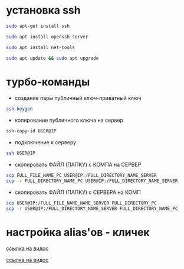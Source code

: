 # установка ssh

```bash
sudo apt-get install ssh
```

```bash
sudo apt install openssh-server
```

```bash
sudo apt install net-tools
```

```bash
sudo apt update && sudo apt upgrade
```

# турбо-команды

* создание пары публичный ключ-приватный ключ

```bash
ssh-keygen
```

* копирование публичного ключа на сервер

```bash
ssh-copy-id USER@IP
```

* подключение к серверу

```bash
ssh USER@IP
```

* скопировать ФАЙЛ (ПАПКУ) с КОМПА на СЕРВЕР

```bash
scp FULL_FILE_NAME_PC USER@IP:/FULL_DIRECTORY_NAME_SERVER
scp -r FULL_DIRECTORY_NAME_PC USER@IP:/FULL_DIRECTORY_NAME_SERVER
```

* скопировать ФАЙЛ (ПАПКУ) с СЕРВЕРА на КОМП

```bash
scp USER@IP:/FULL_FILE_NAME_NAME_SERVER FULL_DIRECTORY_PC
scp -r USER@IP:/FULL_DIRECTORY_NAME_SERVER FULL_DIRECTORY_NAME_PC
```

# настройка alias'ов - кличек

[ссылка на видос](https://www.youtube.com/watch?v=b7GJG4te0l4&list=PLAk6CfuV7hyqHyQVHZMQRihAfebXpxn2O&index=29)

[ссылка на видос](https://itsecforu.ru/2019/05/06/%F0%9F%90%A7-%D0%BA%D0%B0%D0%BA-%D1%81%D0%BE%D0%B7%D0%B4%D0%B0%D1%82%D1%8C-%D0%B0%D0%BB%D0%B8%D0%B0%D1%81-ssh-%D0%B2-linux/)
